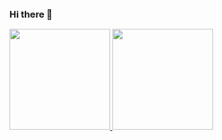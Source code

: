 ### Hi there 👋



<div>
<a href="https://github.com/pedronkdarck@gmail.com">
<img height="180em" src="https://github-readme-stats.vercel.app/api/top-langs/?DarkNightDlc&layout=compact&langs_count=7&theme=dracula"/>
<img height="180em" src="https://github-readme-stats.vercel.app/api?username=DarkNightDlc&show_icons=true&theme=dracula&include_all_commits=true&count_private=true"/>
</div>
<!--
**DarkNightDlc/DarkNightDlc** is a ✨ _special_ ✨ repository because its `README.md` (this file) appears on your GitHub profile.

Here are some ideas to get you started:

- 🔭 I’m currently working on ...
- 🌱 I’m currently learning ...
- 👯 I’m looking to collaborate on ...
- 🤔 I’m looking for help with ...
- 💬 Ask me about ...
- 📫 How to reach me: ...
- 😄 Pronouns: ...
- ⚡ Fun fact: ...
-->
